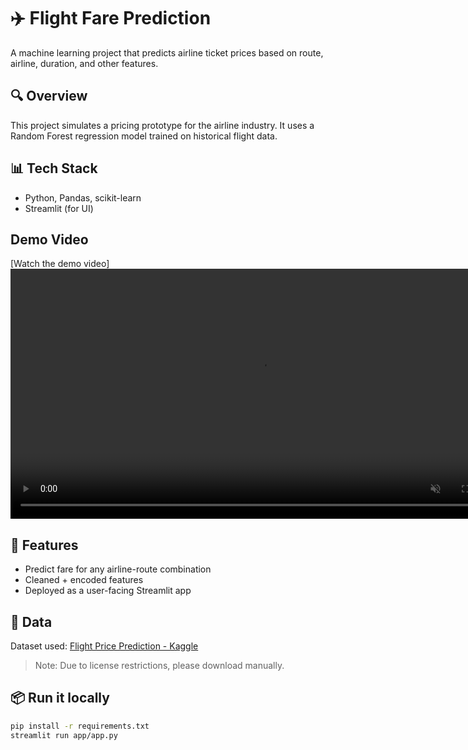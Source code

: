 # ✈️ Flight Fare Prediction

A machine learning project that predicts airline ticket prices based on route, airline, duration, and other features.

## 🔍 Overview
This project simulates a pricing prototype for the airline industry. It uses a Random Forest regression model trained on historical flight data.

## 📊 Tech Stack
- Python, Pandas, scikit-learn
- Streamlit (for UI)

## Demo Video
[Watch the demo video]
<video src="https://github.com/user-attachments/assets/4b0a9608-0b42-4e43-9e81-52002a3555ed"
       width="800" 
       controls 
       autoplay 
       loop 
       muted>
</video>

## 🧠 Features
- Predict fare for any airline-route combination
- Cleaned + encoded features
- Deployed as a user-facing Streamlit app

## 📁 Data
Dataset used: [Flight Price Prediction - Kaggle](https://www.kaggle.com/datasets/shubhambathwal/flight-price-prediction)  
> Note: Due to license restrictions, please download manually.

## 📦 Run it locally
```bash
pip install -r requirements.txt
streamlit run app/app.py
